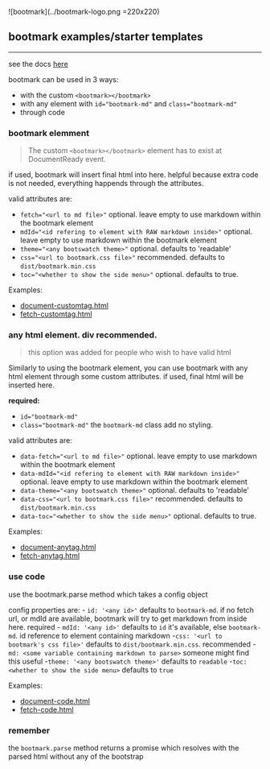 ![bootmark](../bootmark-logo.png =220x220)

## bootmark examples/starter templates

----

see the docs [here](obedm503.github.io/bootmark/docs/index.html)

bootmark can be used in 3 ways:
- with the custom ``<bootmark></bootmark>``
- with any element with ``id="bootmark-md"`` and ``class="bootmark-md"``
- through code

### bootmark elemment

>The custom ``<bootmark></bootmark>`` element has to exist at DocumentReady event.

if used, bootmark will insert final html into here. helpful because extra code is not needed, everything happends through the attributes.

valid attributes are:
- ``fetch="<url to md file>"`` optional. leave empty to use markdown within the bootmark element
- ``mdId="<id refering to element with RAW markdown inside>"`` optional. leave empty to use markdown within the bootmark element
- ``theme="<any bootswatch theme>"`` optional. defaults to 'readable'
- ``css="<url to bootmark.css file>"`` recommended. defaults to ``dist/bootmark.min.css``
- ``toc="<whether to show the side menu>"`` optional. defaults to true.

Examples:
- [document-customtag.html](obedm503.github.io/bootmark/examples/document-customtag.html)
- [fetch-customtag.html](obedm503.github.io/bootmark/examples/fetch-customtag.html)

### any html element. div recommended.

> this option was added for people who wish to have valid html

Similarly to using the bootmark element, you can use bootmark with any html element through some custom attributes. if used, final html will be inserted here.

**required:**
- ``id="bootmark-md"``
- ``class="bootmark-md"`` the ``bootmark-md`` class add no styling.

valid attributes are:
- ``data-fetch="<url to md file>"`` optional. leave empty to use markdown within the bootmark element
- ``data-mdId="<id refering to element with RAW markdown inside>"`` optional. leave empty to use markdown within the bootmark element
- ``data-theme="<any bootswatch theme>"`` optional. defaults to 'readable'
- ``data-css="<url to bootmark.css file>"`` recommended. defaults to ``dist/bootmark.min.css``
- ``data-toc="<whether to show the side menu>"`` optional. defaults to true.

Examples:
- [document-anytag.html](obedm503.github.io/bootmark/examples/document-anytag.html)
- [fetch-anytag.html](obedm503.github.io/bootmark/examples/fetch-anytag.html)

### use code

use the bootmark.parse method which takes a config object

config properties are:
	- ``id: '<any id>'`` defaults to ``bootmark-md``. if no fetch url, or mdId are available, bootmark will try to get markdown from inside here. required
	- ``mdId: '<any id>'`` defaults to ``id`` it's available, else ``bootmark-md``. id reference to element containing markdown
	-``css: '<url to bootmark's css file>'`` defaults to ``dist/bootmark.min.css``. recommended
	-``md: <some variable containing markdown to parse>`` someone might find this useful
	-``theme: '<any bootswatch theme>'`` defaults to ``readable``
	-``toc: <whether to show the side menu>`` defaults to ``true``

Examples:
- [document-code.html](obedm503.github.io/bootmark/examples/document-code.html)
- [fetch-code.html](obedm503.github.io/bootmark/examples/fetch-code.html)

### remember

the  ``bootmark.parse`` method returns a promise which resolves with the parsed html without any of the bootstrap
